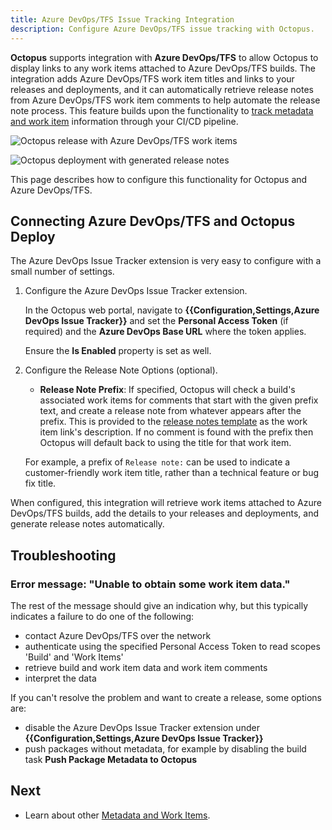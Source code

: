 ```yaml
---
title: Azure DevOps/TFS Issue Tracking Integration
description: Configure Azure DevOps/TFS issue tracking with Octopus.
---
```


**Octopus** supports integration with **Azure DevOps/TFS** to allow Octopus to display links to any work items attached to Azure DevOps/TFS builds. The integration adds Azure DevOps/TFS work item titles and links to your releases and deployments, and it can automatically retrieve release notes from Azure DevOps/TFS work item comments to help automate the release note process. This feature builds upon the functionality to [track metadata and work item](/docs/api-and-integration/metadata/index.md) information through your CI/CD pipeline.

![Octopus release with Azure DevOps/TFS work items](octo-jira-release-details.png "width=500")

![Octopus deployment with generated release notes](octo-jira-release-notes.png "width=500")

This page describes how to configure this functionality for Octopus and Azure DevOps/TFS.

## Connecting Azure DevOps/TFS and Octopus Deploy

The Azure DevOps Issue Tracker extension is very easy to configure with a small number of settings.

1. Configure the Azure DevOps Issue Tracker extension.

    In the Octopus web portal, navigate to **{{Configuration,Settings,Azure DevOps Issue Tracker}}** and set the **Personal Access Token** (if required) and the **Azure DevOps Base URL** where the token applies.

    Ensure the **Is Enabled** property is set as well.

2. Configure the Release Note Options (optional).

    - **Release Note Prefix**: If specified, Octopus will check a build's associated work items for comments that start with the given prefix text, and create a release note from whatever appears after the prefix. This is provided to the [release notes template](/docs/api-and-integration/metadata/release-notes-templates.md) as the work item link's description. If no comment is found with the prefix then Octopus will default back to using the title for that work item.

    For example, a prefix of `Release note:` can be used to indicate a customer-friendly work item title, rather than a technical feature or bug fix title.

When configured, this integration will retrieve work items attached to Azure DevOps/TFS builds, add the details to your releases and deployments, and generate release notes automatically.

## Troubleshooting

### Error message: "Unable to obtain some work item data."

The rest of the message should give an indication why, but this typically indicates a failure to do one of the following:

* contact Azure DevOps/TFS over the network
* authenticate using the specified Personal Access Token to read scopes 'Build' and 'Work Items'
* retrieve build and work item data and work item comments
* interpret the data

If you can't resolve the problem and want to create a release, some options are:

* disable the Azure DevOps Issue Tracker extension under **{{Configuration,Settings,Azure DevOps Issue Tracker}}**
* push packages without metadata, for example by disabling the build task **Push Package Metadata to Octopus**

## Next

 - Learn about other [Metadata and Work Items](/docs/api-and-integration/metadata/index.md).
